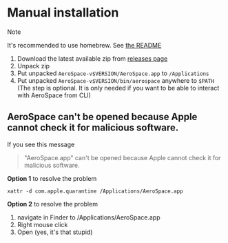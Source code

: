 # Manual installation

> [!NOTE]
> It's recommended to use homebrew. See [the README](../README.md#installation)

1. Download the latest available zip from [releases page](https://github.com/nikitabobko/AeroSpace/releases)
2. Unpack zip
3. Put unpacked `AeroSpace-v$VERSION/AeroSpace.app` to `/Applications`
4. Put unpacked `AeroSpace-v$VERSION/bin/aerospace` anywhere to `$PATH` (The step is optional. It is only needed if you want to be
   able to interact with AeroSpace from CLI)

## AeroSpace can't be opened because Apple cannot check it for malicious software.

If you see this message

> "AeroSpace.app" can't be opened because Apple cannot check it for malicious software.

**Option 1** to resolve the problem

```
xattr -d com.apple.quarantine /Applications/AeroSpace.app
```

**Option 2** to resolve the problem
1. navigate in Finder to /Applications/AeroSpace.app
2. Right mouse click
3. Open (yes, it's that stupid)

